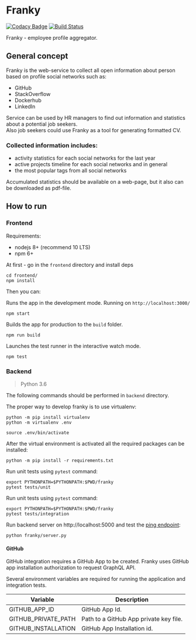 # Franky

[![Codacy Badge](https://api.codacy.com/project/badge/Grade/3cf99626afae49d6a01f039322c9c05a)](https://app.codacy.com/app/ITMO-Franky/franky?utm_source=github.com&utm_medium=referral&utm_content=itmo-cet-sem/franky&utm_campaign=Badge_Grade_Settings) [![Build Status](https://travis-ci.com/itmo-cet-sem/franky.svg?branch=dev)](https://travis-ci.com/itmo-cet-sem/franky)

Franky - employee profile aggregator.

## General concept
Franky is the web-service to collect all open information about person 
based on profile social networks such as:
* GitHub
* StackOverflow
* Dockerhub
* LinkedIn

Service can be used by HR managers to find out information and 
statistics about a potential job seekers.  
Also job seekers could use Franky as a tool for generating formatted CV.
 
### Collected information includes:
* activity statistics for each social networks for the last year
* active projects timeline for each social networks and in general
* the most popular tags from all social networks

Accumulated statistics should be available on a web-page, but it also 
can be downloaded as pdf-file.

## How to run

### Frontend

Requirements:
* nodejs 8+ (recommend 10 LTS)
* npm 6+ 

At first - go in the `frontend` directory and install deps

    cd frontend/
    npm install

Then you can:

Runs the app in the development mode. Running on `http://localhost:3000/`
    
    npm start

Builds the app for production to the `build` folder.

    npm run build

Launches the test runner in the interactive watch mode.

    npm test

### Backend

> Python 3.6

The following commands should be performed in `backend` directory.

The proper way to develop franky is to use virtualenv:

    python -m pip install virtualenv
    python -m virtualenv .env
    
    source .env/bin/activate

After the virtual environment is activated all the required packages can be installed:

    python -m pip install -r requirements.txt
    
Run unit tests using `pytest` command:

    export PYTHONPATH=$PYTHONPATH:$PWD/franky
    pytest tests/unit
    
Run unit tests using `pytest` command:

    export PYTHONPATH=$PYTHONPATH:$PWD/franky
    pytest tests/integration

Run backend server on http://localhost:5000 and test the [ping endpoint](http://localhost:5000/ping):

    python franky/server.py

#### GitHub

GitHub integration requires a GitHub App to be created. Franky uses GitHub app installation authorization to request
GraphQL API.

Several environment variables are required for running the application and integration tests.

| Variable | Description |
| -------- | ----------- |
| GITHUB_APP_ID | GitHub App Id. |
| GITHUB_PRIVATE_PATH | Path to a GitHub App private key file. |
| GITHUB_INSTALLATION | GitHub App Installation id. |
